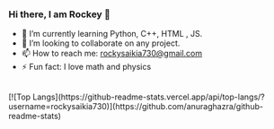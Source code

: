 ### Hi there, I am Rockey 👋

<!--
**rockysaikia730/rockysaikia730** is a ✨ _special_ ✨ repository because its `README.md` (this file) appears on your GitHub profile.

Here are some ideas to get you started:
-->

- 🌱 I’m currently learning Python, C++, HTML , JS.
- 👯 I’m looking to collaborate on any project.
- 📫 How to reach me: rockysaikia730@gmail.com
- ⚡ Fun fact: I love math and physics
<br>
[![Top Langs](https://github-readme-stats.vercel.app/api/top-langs/?username=rockysaikia730)](https://github.com/anuraghazra/github-readme-stats)

